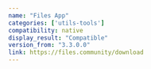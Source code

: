```yaml
---
name: "Files App"
categories: ['utils-tools']
compatibility: native
display_result: "Compatible"
version_from: "3.3.0.0"
link: https://files.community/download
---
```


